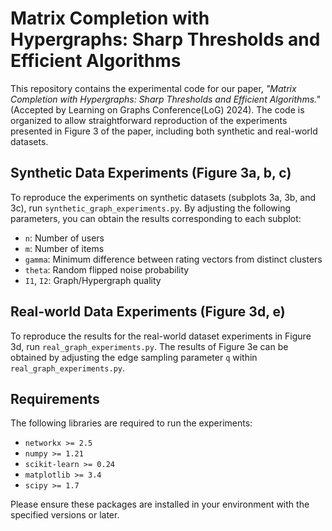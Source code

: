 # Matrix Completion with Hypergraphs: Sharp Thresholds and Efficient Algorithms

This repository contains the experimental code for our paper, *"Matrix Completion with Hypergraphs: Sharp Thresholds and Efficient Algorithms."* (Accepted by Learning on Graphs Conference(LoG) 2024). The code is organized to allow straightforward reproduction of the experiments presented in Figure 3 of the paper, including both synthetic and real-world datasets.

## Synthetic Data Experiments (Figure 3a, b, c)

To reproduce the experiments on synthetic datasets (subplots 3a, 3b, and 3c), run `synthetic_graph_experiments.py`. By adjusting the following parameters, you can obtain the results corresponding to each subplot:

- `n`: Number of users
- `m`: Number of items
- `gamma`: Minimum difference between rating vectors from distinct clusters
- `theta`: Random flipped noise probability
- `I1`, `I2`: Graph/Hypergraph quality

## Real-world Data Experiments (Figure 3d, e)

To reproduce the results for the real-world dataset experiments in Figure 3d, run `real_graph_experiments.py`. The results of Figure 3e can be obtained by adjusting the edge sampling parameter `q` within `real_graph_experiments.py`.


## Requirements

The following libraries are required to run the experiments:

- `networkx >= 2.5`
- `numpy >= 1.21`
- `scikit-learn >= 0.24`
- `matplotlib >= 3.4`
- `scipy >= 1.7`

Please ensure these packages are installed in your environment with the specified versions or later.
